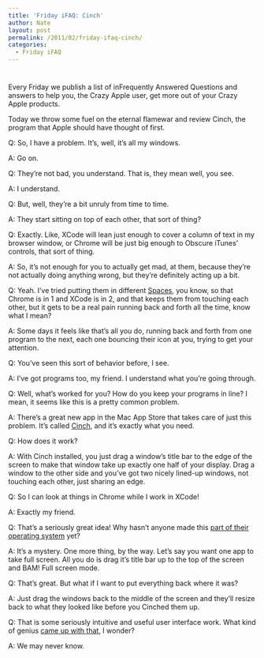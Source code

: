```yaml
---
title: 'Friday iFAQ: Cinch'
author: Nate
layout: post
permalink: /2011/02/friday-ifaq-cinch/
categories:
  - Friday iFAQ
---
```

# 

Every Friday we publish a list of inFrequently Answered Questions and answers to help you, the Crazy Apple user, get more out of your Crazy Apple products. 

Today we throw some fuel on the eternal flamewar and review Cinch, the program that Apple should have thought of first.

Q: So, I have a problem. It’s, well, it’s all my windows.

A: Go on.

Q: They’re not bad, you understand. That is, they mean well, you see. 

A: I understand.

Q: But, well, they’re a bit unruly from time to time.

A: They start sitting on top of each other, that sort of thing?

Q: Exactly. Like, XCode will lean just enough to cover a column of text in my browser window, or Chrome will be just big enough to Obscure iTunes’ controls, that sort of thing.

A: So, it’s not enough for you to actually get mad, at them, because they’re not actually doing anything wrong, but they’re definitely acting up a bit.

Q: Yeah. I’ve tried putting them in different [Spaces][1], you know, so that Chrome is in 1 and XCode is in 2, and that keeps them from touching each other, but it gets to be a real pain running back and forth all the time, know what I mean?

 [1]: http://www.apple.com/macosx/what-is-macosx/apps-and-utilities.html#spaces

A: Some days it feels like that’s all you do, running back and forth from one program to the next, each one bouncing their icon at you, trying to get your attention.

Q: You’ve seen this sort of behavior before, I see.

A: I’ve got programs too, my friend. I understand what you’re going through.

Q: Well, what’s worked for you? How do you keep your programs in line? I mean, it seems like this is a pretty common problem.

A: There’s a great new app in the Mac App Store that takes care of just this problem. It’s called [Cinch][2], and it’s exactly what you need.

 [2]: http://itunes.apple.com/us/app/cinch/id412529613?mt=12

Q: How does it work?

A: With Cinch installed, you just drag a window’s title bar to the edge of the screen to make that window take up exactly one half of your display. Drag a window to the other side and you’ve got two nicely lined-up windows, not touching each other, just sharing an edge.

Q: So I can look at things in Chrome while I work in XCode!

A: Exactly my friend.

Q: That’s a seriously great idea! Why hasn’t anyone made this [part of their operating system][3] yet?

 [3]: http://www.microsoft.com/windows/windows-7/features/snap.aspx

A: It’s a mystery. One more thing, by the way. Let’s say you want one app to take full screen. All you do is drag it’s title bar up to the top of the screen and BAM! Full screen mode.

Q: That’s great. But what if I want to put everything back where it was?

A: Just drag the windows back to the middle of the screen and they’ll resize back to what they looked like before you Cinched them up.

Q: That is some seriously intuitive and useful user interface work. What kind of genius [came up with that][3], I wonder?

A: We may never know.